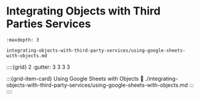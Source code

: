 # Integrating Objects with Third Parties Services

```{toctree}
:maxdepth: 3

integrating-objects-with-third-party-services/using-google-sheets-with-objects.md
```

::::{grid} 2
:gutter: 3 3 3 3

:::{grid-item-card} Using Google Sheets with Objects
:link: ./integrating-objects-with-third-party-services/using-google-sheets-with-objects.md
:::
::::